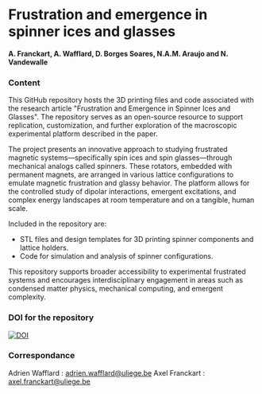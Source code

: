 
# Frustration and emergence in spinner ices and glasses
**A. Franckart, A. Wafflard, D. Borges Soares, N.A.M. Araujo and N. Vandewalle**

### Content
This GitHub repository hosts the 3D printing files and code associated with the research article "Frustration and Emergence in Spinner Ices and Glasses". The repository serves as an open-source resource to support replication, customization, and further exploration of the macroscopic experimental platform described in the paper.

The project presents an innovative approach to studying frustrated magnetic systems—specifically spin ices and spin glasses—through mechanical analogs called spinners. These rotators, embedded with permanent magnets, are arranged in various lattice configurations to emulate magnetic frustration and glassy behavior. The platform allows for the controlled study of dipolar interactions, emergent excitations, and complex energy landscapes at room temperature and on a tangible, human scale.

Included in the repository are:

- STL files and design templates for 3D printing spinner components and lattice holders.
- Code for simulation and analysis of spinner configurations.

This repository supports broader accessibility to experimental frustrated systems and encourages interdisciplinary engagement in areas such as condensed matter physics, mechanical computing, and emergent complexity.


### DOI for the repository
<a href="https://doi.org/10.5281/zenodo.15470824"><img src="https://zenodo.org/badge/978573378.svg" alt="DOI"></a>


### Correspondance 
Adrien Wafflard : adrien.wafflard@uliege.be
Axel Franckart  : axel.franckart@uliege.be
